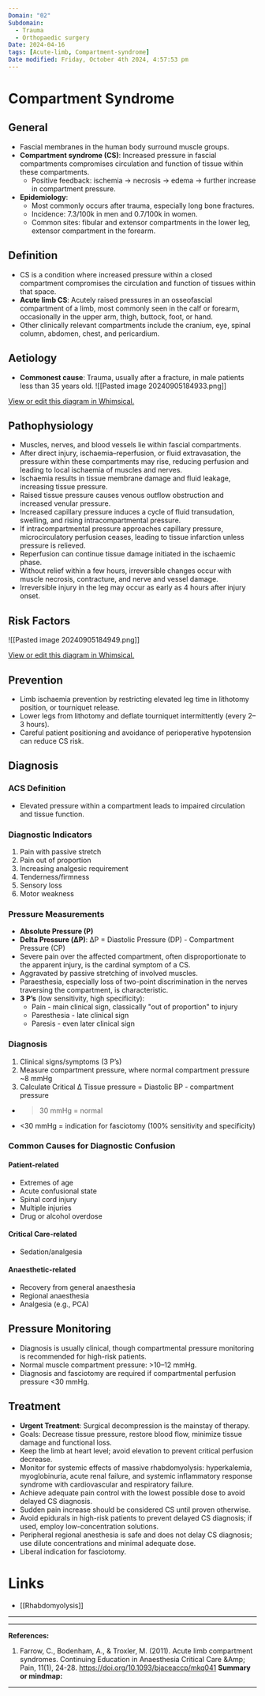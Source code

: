 ```yaml
---
Domain: "02"
Subdomain:
  - Trauma
  - Orthopaedic surgery
Date: 2024-04-16
tags: [Acute-limb, Compartment-syndrome]
Date modified: Friday, October 4th 2024, 4:57:53 pm
---
```


# Compartment Syndrome

## General

- Fascial membranes in the human body surround muscle groups.
- **Compartment syndrome (CS)**: Increased pressure in fascial compartments compromises circulation and function of tissue within these compartments.
	- Positive feedback: ischemia → necrosis → edema → further increase in compartment pressure.
- **Epidemiology**:
	- Most commonly occurs after trauma, especially long bone fractures.
	- Incidence: 7.3/100k in men and 0.7/100k in women.
	- Common sites: fibular and extensor compartments in the lower leg, extensor compartment in the forearm.

## Definition

- CS is a condition where increased pressure within a closed compartment compromises the circulation and function of tissues within that space.
- **Acute limb CS**: Acutely raised pressures in an osseofascial compartment of a limb, most commonly seen in the calf or forearm, occasionally in the upper arm, thigh, buttock, foot, or hand.
- Other clinically relevant compartments include the cranium, eye, spinal column, abdomen, chest, and pericardium.

## Aetiology

- **Commonest cause**: Trauma, usually after a fracture, in male patients less than 35 years old.
![[Pasted image 20240905184933.png]]

[View or edit this diagram in Whimsical.](https://whimsical.com/causes-for-compartment-syndrome-Eb9PEZwcKNLy6MohriTbJN?ref=chatgpt)

## Pathophysiology

- Muscles, nerves, and blood vessels lie within fascial compartments.
- After direct injury, ischaemia–reperfusion, or fluid extravasation, the pressure within these compartments may rise, reducing perfusion and leading to local ischaemia of muscles and nerves.
- Ischaemia results in tissue membrane damage and fluid leakage, increasing tissue pressure.
- Raised tissue pressure causes venous outflow obstruction and increased venular pressure.
- Increased capillary pressure induces a cycle of fluid transudation, swelling, and rising intracompartmental pressure.
- If intracompartmental pressure approaches capillary pressure, microcirculatory perfusion ceases, leading to tissue infarction unless pressure is relieved.
- Reperfusion can continue tissue damage initiated in the ischaemic phase.
- Without relief within a few hours, irreversible changes occur with muscle necrosis, contracture, and nerve and vessel damage.
- Irreversible injury in the leg may occur as early as 4 hours after injury onset.

## Risk Factors

![[Pasted image 20240905184949.png]]

[View or edit this diagram in Whimsical.](https://whimsical.com/risk-factors-2rVk7rha9R1gY2GgUJjv5t?ref=chatgpt)

## Prevention

- Limb ischaemia prevention by restricting elevated leg time in lithotomy position, or tourniquet release.
- Lower legs from lithotomy and deflate tourniquet intermittently (every 2–3 hours).
- Careful patient positioning and avoidance of perioperative hypotension can reduce CS risk.

## Diagnosis

### ACS Definition

- Elevated pressure within a compartment leads to impaired circulation and tissue function.

### Diagnostic Indicators

1. Pain with passive stretch
2. Pain out of proportion
3. Increasing analgesic requirement
4. Tenderness/firmness
5. Sensory loss
6. Motor weakness

### Pressure Measurements

- **Absolute Pressure (P)**
- **Delta Pressure (ΔP)**: ΔP = Diastolic Pressure (DP) - Compartment Pressure (CP)
- Severe pain over the affected compartment, often disproportionate to the apparent injury, is the cardinal symptom of a CS.
- Aggravated by passive stretching of involved muscles.
- Paraesthesia, especially loss of two-point discrimination in the nerves traversing the compartment, is characteristic.
- **3 P’s** (low sensitivity, high specificity):
	- Pain - main clinical sign, classically "out of proportion" to injury
	- Paresthesia - late clinical sign
	- Paresis - even later clinical sign

### Diagnosis

1. Clinical signs/symptoms (3 P’s)
2. Measure compartment pressure, where normal compartment pressure ~8 mmHg
3. Calculate Critical Δ Tissue pressure = Diastolic BP - compartment pressure

- > 30 mmHg = normal
	
- <30 mmHg = indication for fasciotomy (100% sensitivity and specificity)

### Common Causes for Diagnostic Confusion

#### Patient-related

- Extremes of age
- Acute confusional state
- Spinal cord injury
- Multiple injuries
- Drug or alcohol overdose

#### Critical Care-related

- Sedation/analgesia

#### Anaesthetic-related

- Recovery from general anaesthesia
- Regional anaesthesia
- Analgesia (e.g., PCA)

## Pressure Monitoring

- Diagnosis is usually clinical, though compartmental pressure monitoring is recommended for high-risk patients.
- Normal muscle compartment pressure: >10–12 mmHg.
- Diagnosis and fasciotomy are required if compartmental perfusion pressure <30 mmHg.

## Treatment

- **Urgent Treatment**: Surgical decompression is the mainstay of therapy.
- Goals: Decrease tissue pressure, restore blood flow, minimize tissue damage and functional loss.
- Keep the limb at heart level; avoid elevation to prevent critical perfusion decrease.
- Monitor for systemic effects of massive rhabdomyolysis: hyperkalemia, myoglobinuria, acute renal failure, and systemic inflammatory response syndrome with cardiovascular and respiratory failure.
- Achieve adequate pain control with the lowest possible dose to avoid delayed CS diagnosis.
- Sudden pain increase should be considered CS until proven otherwise.
- Avoid epidurals in high-risk patients to prevent delayed CS diagnosis; if used, employ low-concentration solutions.
- Peripheral regional anesthesia is safe and does not delay CS diagnosis; use dilute concentrations and minimal adequate dose.
- Liberal indication for fasciotomy.

# Links
- [[Rhabdomyolysis]]

---

---
**References:**

1. Farrow, C., Bodenham, A., & Troxler, M. (2011). Acute limb compartment syndromes. Continuing Education in Anaesthesia Critical Care &Amp; Pain, 11(1), 24-28. https://doi.org/10.1093/bjaceaccp/mkq041
**Summary or mindmap:**

---------------------------------------------------------------------------------------------
